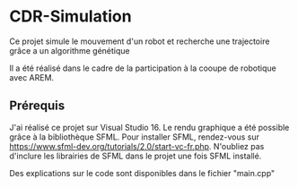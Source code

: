 # CDR-Simulation
Ce projet simule le mouvement d'un robot et recherche une trajectoire grâce a un algorithme génétique

Il a été réalisé dans le cadre de la participation à la cooupe de robotique avec AREM.

## Prérequis
 
 J'ai réalisé ce projet sur Visual Studio 16. Le rendu graphique a été possible grâce à la bibliothèque SFML. Pour installer SFML, rendez-vous sur https://www.sfml-dev.org/tutorials/2.0/start-vc-fr.php. N'oubliez pas d'inclure les librairies de SFML dans le projet une fois SFML installé.

Des explications sur le code sont disponibles dans le fichier "main.cpp"
